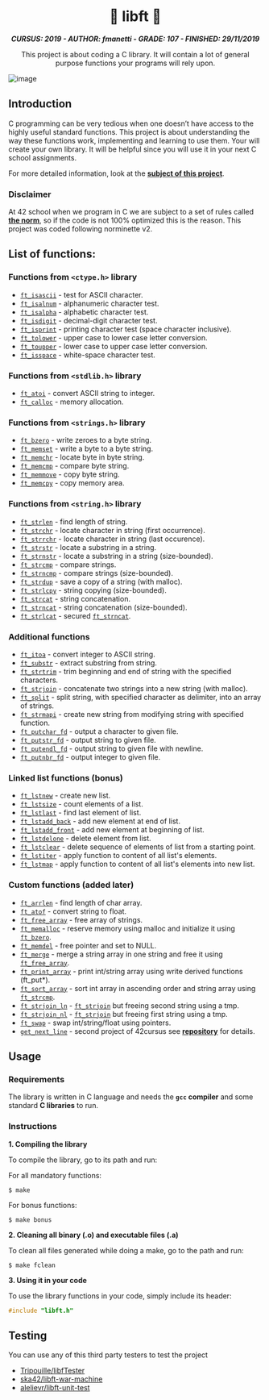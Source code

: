<h1 align="center">
	📖 libft 📖
</h1>

<p align="center">
	<b><i>CURSUS: 2019 - AUTHOR: fmanetti - GRADE: 107 - FINISHED: 29/11/2019</i></b><br>
</p>

<p align="center">
	This project is about coding a C library. It will contain a lot of general purpose functions your programs will rely upon.
</p>

![image](https://github.com/manettifabrizio/42cursus_srcs/blob/main/images/libft.gif)

## Introduction

C programming can be very tedious when one doesn’t have access to the highly useful
standard functions. This project is about understanding the way these functions work,
implementing and learning to use them. Your will create your own library. It will be
helpful since you will use it in your next C school assignments.

For more detailed information, look at the [**subject of this project**](https://github.com/manettifabrizio/42cursus_srcs/tree/main/subjects/libft).

### Disclaimer

At 42 school when we program in C we are subject to a set of rules called [**the norm**](https://github.com/manettifabrizio/42cursus_srcs/blob/main/subjects/norm/en.norme_v2.pdf), so if the code is not 100% optimized this is the reason. This project was coded following norminette v2.

## List of functions:

### Functions from `<ctype.h>` library

* [`ft_isascii`](srcs/ft_isascii.c)					- test for ASCII character.
* [`ft_isalnum`](srcs/ft_isalnum.c)					- alphanumeric character test.
* [`ft_isalpha`](srcs/ft_isalpha.c)					- alphabetic character test.
* [`ft_isdigit`](srcs/ft_isdigit.c)					- decimal-digit character test.
* [`ft_isprint`](srcs/ft_isprint.c)					- printing character test (space character inclusive).
* [`ft_tolower`](srcs/ft_tolower.c)					- upper case to lower case letter conversion.
* [`ft_toupper`](srcs/ft_toupper.c)					- lower case to upper case letter conversion.
* [`ft_isspace`](srcs/ft_isspace.c)					- white-space character test.

### Functions from `<stdlib.h>` library

* [`ft_atoi`](srcs/ft_atoi.c)						- convert ASCII string to integer.
* [`ft_calloc`](srcs/ft_calloc.c)					- memory allocation.

### Functions from `<strings.h>` library

* [`ft_bzero`](srcs/ft_bzero.c)						- write zeroes to a byte string.
* [`ft_memset`](srcs/ft_memset.c)					- write a byte to a byte string.
* [`ft_memchr`](srcs/ft_memchr.c)					- locate byte in byte string.
* [`ft_memcmp`](srcs/ft_memcmp.c)					- compare byte string.
* [`ft_memmove`](srcs/ft_memmove.c)					- copy byte string.
* [`ft_memcpy`](srcs/ft_memcpy.c)					- copy memory area.

### Functions from `<string.h>` library

* [`ft_strlen`](srcs/ft_strlen.c)					- find length of string.
* [`ft_strchr`](srcs/ft_strchr.c)					- locate character in string (first occurrence).
* [`ft_strrchr`](srcs/ft_strrchr.c)					- locate character in string (last occurence).
* [`ft_strstr`](srcs/ft_strstr.c)					- locate a substring in a string.
* [`ft_strnstr`](srcs/ft_strnstr.c)					- locate a substring in a string (size-bounded).
* [`ft_strcmp`](srcs/ft_strcmp.c) 					- compare strings.
* [`ft_strncmp`](srcs/ft_strncmp.c) 				- compare strings (size-bounded).
* [`ft_strdup`](srcs/ft_strdup.c)					- save a copy of a string (with malloc).
* [`ft_strlcpy`](srcs/ft_strlcpy.c)					- string copying (size-bounded).
* [`ft_strcat`](srcs/ft_strcat.c)					- string concatenation.
* [`ft_strncat`](srcs/ft_strncat.c) 				- string concatenation (size-bounded).
* [`ft_strlcat`](srcs/ft_strlcat.c)					- secured [`ft_strncat`](srcs/ft_strncat.c).

### Additional functions

* [`ft_itoa`](srcs/ft_itoa.c)						- convert integer to ASCII string.
* [`ft_substr`](srcs/ft_substr.c)					- extract substring from string.
* [`ft_strtrim`](srcs/ft_strtrim.c)					- trim beginning and end of string with the specified characters.
* [`ft_strjoin`](srcs/ft_strjoin.c)					- concatenate two strings into a new string (with malloc).
* [`ft_split`](srcs/ft_split.c)						- split string, with specified character as delimiter, into an array of strings.
* [`ft_strmapi`](srcs/ft_strmapi.c)					- create new string from modifying string with specified function.
* [`ft_putchar_fd`](srcs/ft_putchar_fd.c)			- output a character to given file.
* [`ft_putstr_fd`](srcs/ft_putstr_fd.c)				- output string to given file.
* [`ft_putendl_fd`](srcs/ft_putendl_fd.c)			- output string to given file with newline.
* [`ft_putnbr_fd`](srcs/ft_putnbr_fd.c)				- output integer to given file.

### Linked list functions (bonus)

* [`ft_lstnew`](srcs_bonus/ft_lstnew.c)				- create new list.
* [`ft_lstsize`](srcs_bonus/ft_lstsize.c)			- count elements of a list.
* [`ft_lstlast`](srcs_bonus/ft_lstlast.c)			- find last element of list.
* [`ft_lstadd_back`](srcs_bonus/ft_lstadd_back.c)	- add new element at end of list.
* [`ft_lstadd_front`](srcs_bonus/ft_lstadd_front.c)	- add new element at beginning of list.
* [`ft_lstdelone`](srcs_bonus/ft_lstdelone.c)		- delete element from list.
* [`ft_lstclear`](srcs_bonus/ft_lstclear.c)			- delete sequence of elements of list from a starting point.
* [`ft_lstiter`](srcs_bonus/ft_lstiter.c)			- apply function to content of all list's elements.
* [`ft_lstmap`](srcs_bonus/ft_lstmap.c)				- apply function to content of all list's elements into new list.

### Custom functions (added later)

* [`ft_arrlen`](srcs_custom/ft_arrlen.c)			- find length of char array.
* [`ft_atof`](srcs_custom/ft_atof.c)				- convert string to float.
* [`ft_free_array`](srcs_custom/ft_free_array.c)	- free array of strings.
* [`ft_memalloc`](srcs_custom/ft_memalloc.c)		- reserve memory using malloc and initialize it using [`ft_bzero`](srcs/ft_bzero.c).
* [`ft_memdel`](srcs_custom/ft_memdel.c)			- free pointer and set to NULL.
* [`ft_merge`](srcs_custom/ft_merge.c)				- merge a string array in one string and free it using [`ft_free_array`](srcs_custom/ft_free_array.c).
* [`ft_print_array`](srcs_custom/ft_print_array.c)	- print int/string array using write derived functions (ft_put*).
* [`ft_sort_array`](srcs_custom/ft_sort_array.c)	- sort int array in ascending order and string array using [`ft_strcmp`](srcs/ft_strcmp.c).
* [`ft_strjoin_ln`](srcs_custom/ft_strjoin_ln.c)	- [`ft_strjoin`](srcs/ft_strjoin.c)	but freeing second string using a tmp.
* [`ft_strjoin_nl`](srcs_custom/ft_strjoin_nl.c)	- [`ft_strjoin`](srcs/ft_strjoin.c)	but freeing first string using a tmp.
* [`ft_swap`](srcs_custom/ft_swap.c)				- swap int/string/float using pointers.
* [`get_next_line`](srcs_custom/get_next_line.c)	- second project of 42cursus see [**repository**](https://github.com/manettifabrizio/42cursus_get_next_line) for details.

## Usage

### Requirements

The library is written in C language and needs the **`gcc` compiler** and some standard **C libraries** to run.

### Instructions

**1. Compiling the library**

To compile the library, go to its path and run:

For all mandatory functions:

```shell
$ make
```

For bonus functions:

```shell
$ make bonus
```

**2. Cleaning all binary (.o) and executable files (.a)**

To clean all files generated while doing a make, go to the path and run:

```shell
$ make fclean
```

**3. Using it in your code**

To use the library functions in your code, simply include its header:

```C
#include "libft.h"
```

## Testing

You can use any of this third party testers to test the project

* [Tripouille/libfTester](https://github.com/Tripouille/libftTester)
* [ska42/libft-war-machine](https://github.com/ska42/libft-war-machine)
* [alelievr/libft-unit-test](https://github.com/alelievr/libft-unit-test)

